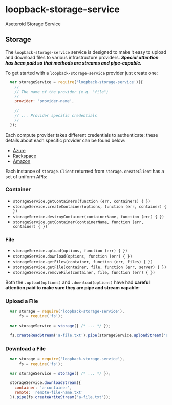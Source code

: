loopback-storage-service
========================

Aseteroid Storage Service

<a name="storage"></a>
## Storage

The `loopback-storage-service` service is designed to make it easy to upload and download files to various infrastructure providers. **_Special attention has been paid so that methods are streams and pipe-capable._**

To get started with a `loopback-storage-service` provider just create one:

``` js
  var storageService = require('loopback-storage-service')({
    //
    // The name of the provider (e.g. "file")
    //
    provider: 'provider-name',
  
    //
    // ... Provider specific credentials
    //
  });
```

Each compute provider takes different credentials to authenticate; these details about each specific provider can be found below:

* [Azure](docs/providers/azure.md#using-storage)
* [Rackspace](docs/providers/rackspace/storage.md)
* [Amazon](docs/providers/amazon.md#using-storage)

Each instance of `storage.Client` returned from `storage.createClient` has a set of uniform APIs:

<a name="container"></a>
### Container
* `storageService.getContainers(function (err, containers) { })`
* `storageService.createContainer(options, function (err, container) { })`
* `storageService.destroyContainer(containerName, function (err) { })`
* `storageService.getContainer(containerName, function (err, container) { })`

<a name="file"></a>
### File
* `storageService.upload(options, function (err) { })`
* `storageService.download(options, function (err) { })`
* `storageService.getFiles(container, function (err, files) { })`
* `storageService.getFile(container, file, function (err, server) { })`
* `storageService.removeFile(container, file, function (err) { })`

Both the `.upload(options)` and `.download(options)` have had **careful attention paid to make sure they are pipe and stream capable:**

### Upload a File
``` js
  var storage = require('loopback-storage-service'),
      fs = require('fs');
  
  var storageService = storage({ /* ... */ });
  
  fs.createReadStream('a-file.txt').pipe(storageService.uploadStream('a-container','remote-file-name.txt'));
```

### Download a File
``` js
  var storage = require('loopback-storage-service'),
      fs = require('fs');
  
  var storageService = storage({ /* ... */ });
  
  storageService.downloadStream({
    container: 'a-container',
    remote: 'remote-file-name.txt'
  }).pipe(fs.createWriteStream('a-file.txt'));
```

